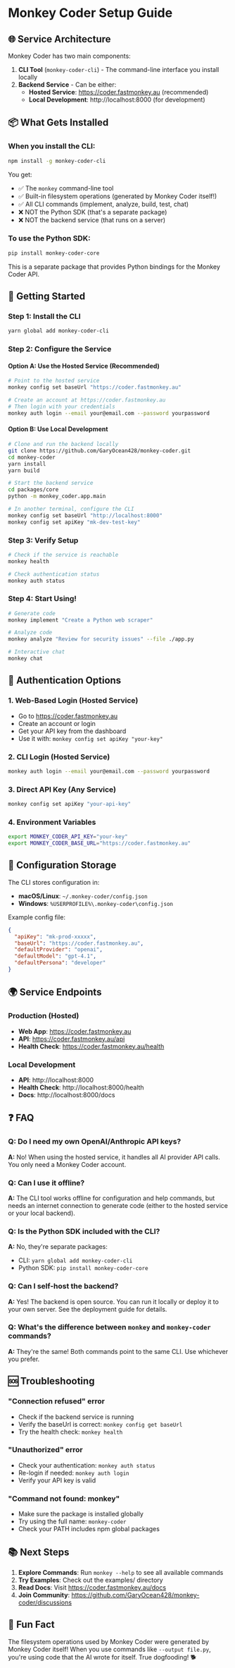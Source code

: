 # Monkey Coder Setup Guide

## 🌐 Service Architecture

Monkey Coder has two main components:

1. **CLI Tool** (`monkey-coder-cli`) - The command-line interface you install locally
2. **Backend Service** - Can be either:
   - **Hosted Service**: https://coder.fastmonkey.au (recommended)
   - **Local Development**: http://localhost:8000 (for development)

## 📦 What Gets Installed

### When you install the CLI:
```bash
npm install -g monkey-coder-cli
```

You get:
- ✅ The `monkey` command-line tool
- ✅ Built-in filesystem operations (generated by Monkey Coder itself!)
- ✅ All CLI commands (implement, analyze, build, test, chat)
- ❌ NOT the Python SDK (that's a separate package)
- ❌ NOT the backend service (that runs on a server)

### To use the Python SDK:
```bash
pip install monkey-coder-core
```

This is a separate package that provides Python bindings for the Monkey Coder API.

## 🚀 Getting Started

### Step 1: Install the CLI
```bash
yarn global add monkey-coder-cli
```

### Step 2: Configure the Service

#### Option A: Use the Hosted Service (Recommended)
```bash
# Point to the hosted service
monkey config set baseUrl "https://coder.fastmonkey.au"

# Create an account at https://coder.fastmonkey.au
# Then login with your credentials
monkey auth login --email your@email.com --password yourpassword
```

#### Option B: Use Local Development
```bash
# Clone and run the backend locally
git clone https://github.com/GaryOcean428/monkey-coder.git
cd monkey-coder
yarn install
yarn build

# Start the backend service
cd packages/core
python -m monkey_coder.app.main

# In another terminal, configure the CLI
monkey config set baseUrl "http://localhost:8000"
monkey config set apiKey "mk-dev-test-key"
```

### Step 3: Verify Setup
```bash
# Check if the service is reachable
monkey health

# Check authentication status
monkey auth status
```

### Step 4: Start Using!
```bash
# Generate code
monkey implement "Create a Python web scraper"

# Analyze code
monkey analyze "Review for security issues" --file ./app.py

# Interactive chat
monkey chat
```

## 🔑 Authentication Options

### 1. Web-Based Login (Hosted Service)
- Go to https://coder.fastmonkey.au
- Create an account or login
- Get your API key from the dashboard
- Use it with: `monkey config set apiKey "your-key"`

### 2. CLI Login (Hosted Service)
```bash
monkey auth login --email your@email.com --password yourpassword
```

### 3. Direct API Key (Any Service)
```bash
monkey config set apiKey "your-api-key"
```

### 4. Environment Variables
```bash
export MONKEY_CODER_API_KEY="your-key"
export MONKEY_CODER_BASE_URL="https://coder.fastmonkey.au"
```

## 📁 Configuration Storage

The CLI stores configuration in:
- **macOS/Linux**: `~/.monkey-coder/config.json`
- **Windows**: `%USERPROFILE%\.monkey-coder\config.json`

Example config file:
```json
{
  "apiKey": "mk-prod-xxxxx",
  "baseUrl": "https://coder.fastmonkey.au",
  "defaultProvider": "openai",
  "defaultModel": "gpt-4.1",
  "defaultPersona": "developer"
}
```

## 🌍 Service Endpoints

### Production (Hosted)
- **Web App**: https://coder.fastmonkey.au
- **API**: https://coder.fastmonkey.au/api
- **Health Check**: https://coder.fastmonkey.au/health

### Local Development
- **API**: http://localhost:8000
- **Health Check**: http://localhost:8000/health
- **Docs**: http://localhost:8000/docs

## ❓ FAQ

### Q: Do I need my own OpenAI/Anthropic API keys?
**A:** No! When using the hosted service, it handles all AI provider API calls. You only need a Monkey Coder account.

### Q: Can I use it offline?
**A:** The CLI tool works offline for configuration and help commands, but needs an internet connection to generate code (either to the hosted service or your local backend).

### Q: Is the Python SDK included with the CLI?
**A:** No, they're separate packages:
- CLI: `yarn global add monkey-coder-cli`
- Python SDK: `pip install monkey-coder-core`

### Q: Can I self-host the backend?
**A:** Yes! The backend is open source. You can run it locally or deploy it to your own server. See the deployment guide for details.

### Q: What's the difference between `monkey` and `monkey-coder` commands?
**A:** They're the same! Both commands point to the same CLI. Use whichever you prefer.

## 🆘 Troubleshooting

### "Connection refused" error
- Check if the backend service is running
- Verify the baseUrl is correct: `monkey config get baseUrl`
- Try the health check: `monkey health`

### "Unauthorized" error
- Check your authentication: `monkey auth status`
- Re-login if needed: `monkey auth login`
- Verify your API key is valid

### "Command not found: monkey"
- Make sure the package is installed globally
- Try using the full name: `monkey-coder`
- Check your PATH includes npm global packages

## 📚 Next Steps

1. **Explore Commands**: Run `monkey --help` to see all available commands
2. **Try Examples**: Check out the examples/ directory
3. **Read Docs**: Visit https://coder.fastmonkey.au/docs
4. **Join Community**: https://github.com/GaryOcean428/monkey-coder/discussions

## 🎉 Fun Fact

The filesystem operations used by Monkey Coder were generated by Monkey Coder itself! When you use commands like `--output file.py`, you're using code that the AI wrote for itself. True dogfooding! 🐕